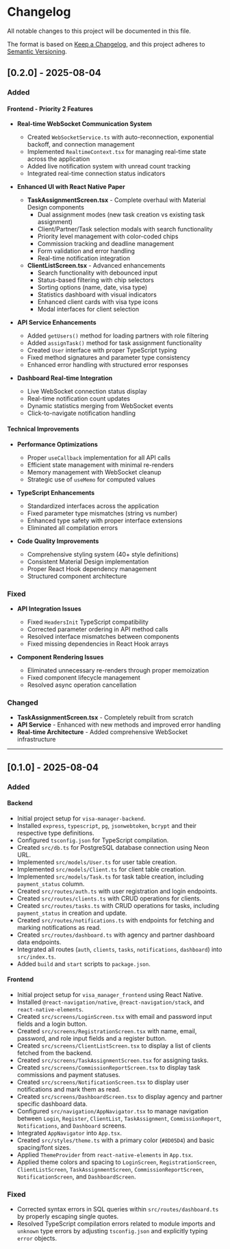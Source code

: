 # Changelog

All notable changes to this project will be documented in this file.

The format is based on [Keep a Changelog](https://keepachangelog.com/en/1.0.0/),
and this project adheres to [Semantic Versioning](https://semver.org/spec/v2.0.0.html).

## [0.2.0] - 2025-08-04

### Added

#### Frontend - Priority 2 Features

- **Real-time WebSocket Communication System**
  - Created `WebSocketService.ts` with auto-reconnection, exponential backoff, and connection management
  - Implemented `RealtimeContext.tsx` for managing real-time state across the application
  - Added live notification system with unread count tracking
  - Integrated real-time connection status indicators

- **Enhanced UI with React Native Paper**
  - **TaskAssignmentScreen.tsx** - Complete overhaul with Material Design components
    - Dual assignment modes (new task creation vs existing task assignment)
    - Client/Partner/Task selection modals with search functionality
    - Priority level management with color-coded chips
    - Commission tracking and deadline management
    - Form validation and error handling
    - Real-time notification integration
  - **ClientListScreen.tsx** - Advanced enhancements
    - Search functionality with debounced input
    - Status-based filtering with chip selectors
    - Sorting options (name, date, visa type)
    - Statistics dashboard with visual indicators
    - Enhanced client cards with visa type icons
    - Modal interfaces for client selection

- **API Service Enhancements**
  - Added `getUsers()` method for loading partners with role filtering
  - Added `assignTask()` method for task assignment functionality
  - Created `User` interface with proper TypeScript typing
  - Fixed method signatures and parameter type consistency
  - Enhanced error handling with structured error responses

- **Dashboard Real-time Integration**
  - Live WebSocket connection status display
  - Real-time notification count updates
  - Dynamic statistics merging from WebSocket events
  - Click-to-navigate notification handling

#### Technical Improvements

- **Performance Optimizations**
  - Proper `useCallback` implementation for all API calls
  - Efficient state management with minimal re-renders
  - Memory management with WebSocket cleanup
  - Strategic use of `useMemo` for computed values

- **TypeScript Enhancements**
  - Standardized interfaces across the application
  - Fixed parameter type mismatches (string vs number)
  - Enhanced type safety with proper interface extensions
  - Eliminated all compilation errors

- **Code Quality Improvements**
  - Comprehensive styling system (40+ style definitions)
  - Consistent Material Design implementation
  - Proper React Hook dependency management
  - Structured component architecture

### Fixed

- **API Integration Issues**
  - Fixed `HeadersInit` TypeScript compatibility
  - Corrected parameter ordering in API method calls
  - Resolved interface mismatches between components
  - Fixed missing dependencies in React Hook arrays

- **Component Rendering Issues**
  - Eliminated unnecessary re-renders through proper memoization
  - Fixed component lifecycle management
  - Resolved async operation cancellation

### Changed

- **TaskAssignmentScreen.tsx** - Completely rebuilt from scratch
- **API Service** - Enhanced with new methods and improved error handling
- **Real-time Architecture** - Added comprehensive WebSocket infrastructure

---

## [0.1.0] - 2025-08-04

### Added

#### Backend

- Initial project setup for `visa-manager-backend`.
- Installed `express`, `typescript`, `pg`, `jsonwebtoken`, `bcrypt` and their respective type definitions.
- Configured `tsconfig.json` for TypeScript compilation.
- Created `src/db.ts` for PostgreSQL database connection using Neon URL.
- Implemented `src/models/User.ts` for user table creation.
- Implemented `src/models/Client.ts` for client table creation.
- Implemented `src/models/Task.ts` for task table creation, including `payment_status` column.
- Created `src/routes/auth.ts` with user registration and login endpoints.
- Created `src/routes/clients.ts` with CRUD operations for clients.
- Created `src/routes/tasks.ts` with CRUD operations for tasks, including `payment_status` in creation and update.
- Created `src/routes/notifications.ts` with endpoints for fetching and marking notifications as read.
- Created `src/routes/dashboard.ts` with agency and partner dashboard data endpoints.
- Integrated all routes (`auth`, `clients`, `tasks`, `notifications`, `dashboard`) into `src/index.ts`.
- Added `build` and `start` scripts to `package.json`.

#### Frontend

- Initial project setup for `visa_manager_frontend` using React Native.
- Installed `@react-navigation/native`, `@react-navigation/stack`, and `react-native-elements`.
- Created `src/screens/LoginScreen.tsx` with email and password input fields and a login button.
- Created `src/screens/RegistrationScreen.tsx` with name, email, password, and role input fields and a register button.
- Created `src/screens/ClientListScreen.tsx` to display a list of clients fetched from the backend.
- Created `src/screens/TaskAssignmentScreen.tsx` for assigning tasks.
- Created `src/screens/CommissionReportScreen.tsx` to display task commissions and payment statuses.
- Created `src/screens/NotificationScreen.tsx` to display user notifications and mark them as read.
- Created `src/screens/DashboardScreen.tsx` to display agency and partner specific dashboard data.
- Configured `src/navigation/AppNavigator.tsx` to manage navigation between `Login`, `Register`, `ClientList`, `TaskAssignment`, `CommissionReport`, `Notifications`, and `Dashboard` screens.
- Integrated `AppNavigator` into `App.tsx`.
- Created `src/styles/theme.ts` with a primary color (`#8D05D4`) and basic spacing/font sizes.
- Applied `ThemeProvider` from `react-native-elements` in `App.tsx`.
- Applied theme colors and spacing to `LoginScreen`, `RegistrationScreen`, `ClientListScreen`, `TaskAssignmentScreen`, `CommissionReportScreen`, `NotificationScreen`, and `DashboardScreen`.

### Fixed

- Corrected syntax errors in SQL queries within `src/routes/dashboard.ts` by properly escaping single quotes.
- Resolved TypeScript compilation errors related to module imports and `unknown` type errors by adjusting `tsconfig.json` and explicitly typing `error` objects.
